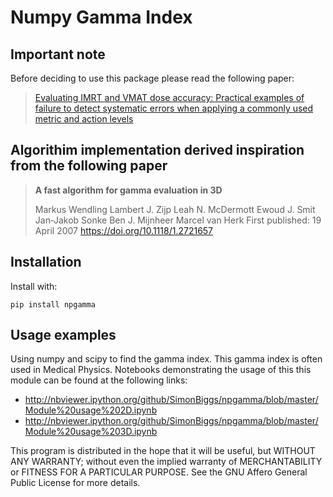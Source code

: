 # Numpy Gamma Index

## Important note

Before deciding to use this package please read the following paper:

> [Evaluating IMRT and VMAT dose accuracy: Practical examples of failure
> to detect systematic errors when applying a commonly used metric
> and action levels](http://download.xuebalib.com/xuebalib.com.42814.pdf)

## Algorithim implementation derived inspiration from the following paper

> **A fast algorithm for gamma evaluation in 3D**
>
> Markus Wendling Lambert J. Zijp Leah N. McDermott Ewoud J. Smit Jan‐Jakob Sonke Ben J. Mijnheer Marcel van Herk
> First published: 19 April 2007 <https://doi.org/10.1118/1.2721657>

## Installation

Install with:

    pip install npgamma

## Usage examples

Using numpy and scipy to find the gamma index. This gamma index is often used in Medical Physics. Notebooks demonstrating the usage of this this module can be found at the following links:

  * http://nbviewer.ipython.org/github/SimonBiggs/npgamma/blob/master/Module%20usage%202D.ipynb
  * http://nbviewer.ipython.org/github/SimonBiggs/npgamma/blob/master/Module%20usage%203D.ipynb
  
This program is distributed in the hope that it will be useful, but WITHOUT ANY WARRANTY; without even the implied warranty of MERCHANTABILITY or FITNESS FOR A PARTICULAR PURPOSE. See the GNU Affero General Public License for more details.
